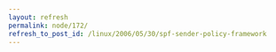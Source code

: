 ```yaml
---
layout: refresh
permalink: node/172/
refresh_to_post_id: /linux/2006/05/30/spf-sender-policy-framework
---
```


